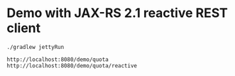 # Demo with JAX-RS 2.1 reactive REST client

```
./gradlew jettyRun
```

```
http://localhost:8080/demo/quota
http://localhost:8080/demo/quota/reactive
```
